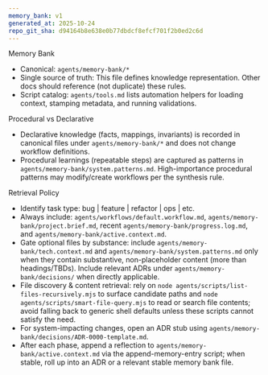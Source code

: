 ```yaml
---
memory_bank: v1
generated_at: 2025-10-24
repo_git_sha: d94164b8e638e0b77dbdcf8efcf701f2b0ed2c6d
---
```


Memory Bank

- Canonical: `agents/memory-bank/*`
- Single source of truth: This file defines knowledge representation. Other docs should reference (not duplicate) these rules.
- Script catalog: `agents/tools.md` lists automation helpers for loading context, stamping metadata, and running validations.

Procedural vs Declarative

- Declarative knowledge (facts, mappings, invariants) is recorded in canonical files under `agents/memory-bank/*` and does not change workflow definitions.
- Procedural learnings (repeatable steps) are captured as patterns in `agents/memory-bank/system.patterns.md`. High-importance procedural patterns may modify/create workflows per the synthesis rule.

Retrieval Policy

- Identify task type: bug | feature | refactor | ops | etc.
- Always include: `agents/workflows/default.workflow.md`, `agents/memory-bank/project.brief.md`, recent `agents/memory-bank/progress.log.md`, and `agents/memory-bank/active.context.md`.
- Gate optional files by substance: include `agents/memory-bank/tech.context.md` and `agents/memory-bank/system.patterns.md` only when they contain substantive, non-placeholder content (more than headings/TBDs). Include relevant ADRs under `agents/memory-bank/decisions/` when directly applicable.
- File discovery & content retrieval: rely on `node agents/scripts/list-files-recursively.mjs` to surface candidate paths and `node agents/scripts/smart-file-query.mjs` to read or search file contents; avoid falling back to generic shell defaults unless these scripts cannot satisfy the need.
- For system-impacting changes, open an ADR stub using `agents/memory-bank/decisions/ADR-0000-template.md`.
- After each phase, append a reflection to `agents/memory-bank/active.context.md` via the append-memory-entry script; when stable, roll up into an ADR or a relevant stable memory bank file.
